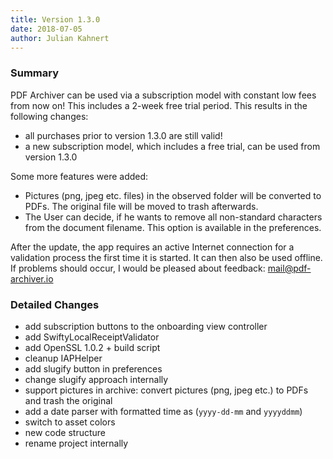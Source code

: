 ```yaml
---
title: Version 1.3.0
date: 2018-07-05
author: Julian Kahnert
---
```


### Summary

PDF Archiver can be used via a subscription model with constant low fees from now on!
This includes a 2-week free trial period.
This results in the following changes:

* all purchases prior to version 1.3.0 are still valid!
* a new subscription model, which includes a free trial, can be used from version 1.3.0

Some more features were added:

* Pictures (png, jpeg etc. files) in the observed folder will be converted to PDFs. The original file will be moved to trash afterwards.
* The User can decide, if he wants to remove all non-standard characters from the document filename. This option is available in the preferences.

After the update, the app requires an active Internet connection for a validation process the first time it is started. It can then also be used offline.
If problems should occur, I would be pleased about feedback: [mail@pdf-archiver.io](mailto:mail@pdf-archiver.io)

### Detailed Changes

* add subscription buttons to the onboarding view controller
* add SwiftyLocalReceiptValidator
* add OpenSSL 1.0.2 + build script
* cleanup IAPHelper
* add slugify button in preferences
* change slugify approach internally
* support pictures in archive: convert pictures (png, jpeg etc.) to PDFs and trash the original
* add a date parser with formatted time as (`yyyy-dd-mm` and `yyyyddmm`)
* switch to asset colors
* new code structure
* rename project internally
